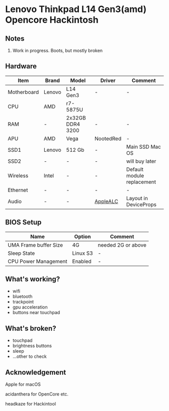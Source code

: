 # Lenovo Thinkpad L14 Gen3(amd) Opencore Hackintosh

## Notes
1. Work in progress. Boots, but mostly broken

## Hardware
| Item | Brand | Model | Driver | Comment |
|-----|-----|-----|-----|-----|
| Motherboard | Lenovo | L14 Gen3 | - | - |
| CPU | AMD | r7-5875U | | |
| RAM | - | 2x32GB DDR4 3200 | - | - |
| APU | AMD | Vega | NootedRed | - |
| SSD1 | Lenovo | 512 Gb | - | Main SSD Mac OS |
| SSD2 | - | - | - | will buy later |
| Wireless | Intel | - | - | Default module replacement |
| Ethernet | - | - | - | - |
| Audio | - | - | [AppleALC](https://github.com/acidanthera/AppleALC) | Layout in DeviceProps |


## BIOS Setup
| Name | Option | Comment |
| --- | --- | --- |
| UMA Frame buffer Size | 4G | needed 2G or above |
| Sleep State | Linux S3 | - |
| CPU Power Management | Enabled | - |

## What's working?
- wifi
- bluetooth
- trackpoint
- gpu acceleration
- buttons near touchpad

## What's broken?
- touchpad
- brightness buttons
- sleep
- ...other to check

## Acknowledgement
Apple for macOS

acidanthera for OpenCore etc.

headkaze for Hackintool
